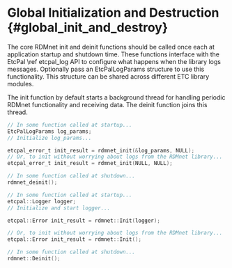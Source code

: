 # Global Initialization and Destruction                                  {#global_init_and_destroy}

The core RDMnet init and deinit functions should be called once each at application startup and
shutdown time. These functions interface with the EtcPal \ref etcpal_log API to configure what
happens when the library logs messages. Optionally pass an EtcPalLogParams structure to use this 
functionality. This structure can be shared across different ETC library modules.

The init function by default starts a background thread for handling periodic RDMnet functionality
and receiving data. The deinit function joins this thread.

<!-- CODE_BLOCK_START -->
```c
// In some function called at startup...
EtcPalLogParams log_params;
// Initialize log_params...

etcpal_error_t init_result = rdmnet_init(&log_params, NULL);
// Or, to init without worrying about logs from the RDMnet library...
etcpal_error_t init_result = rdmnet_init(NULL, NULL);

// In some function called at shutdown...
rdmnet_deinit();
```
<!-- CODE_BLOCK_MID -->
```cpp
// In some function called at startup...
etcpal::Logger logger;
// Initialize and start logger...

etcpal::Error init_result = rdmnet::Init(logger);

// Or, to init without worrying about logs from the RDMnet library...
etcpal::Error init_result = rdmnet::Init();

// In some function called at shutdown...
rdmnet::Deinit();
```
<!-- CODE_BLOCK_END -->
